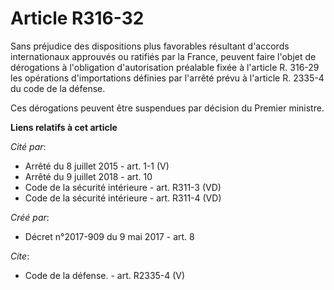 # Article R316-32

Sans préjudice des dispositions plus favorables résultant d'accords internationaux approuvés ou ratifiés par la France,
peuvent faire l'objet de dérogations à l'obligation d'autorisation préalable fixée à l'article R. 316-29 les opérations
d'importations définies par l'arrêté prévu à l'article R. 2335-4 du code de la défense. 

Ces dérogations peuvent être suspendues par décision du Premier ministre.

**Liens relatifs à cet article**

_Cité par_:

  - Arrêté du 8 juillet 2015 - art. 1-1 (V)
  - Arrêté du 9 juillet 2018 - art. 10
  - Code de la sécurité intérieure - art. R311-3 (VD)
  - Code de la sécurité intérieure - art. R311-4 (VD)

_Créé par_:

  - Décret n°2017-909 du 9 mai 2017 - art. 8

_Cite_:

  - Code de la défense. - art. R2335-4 (V)
